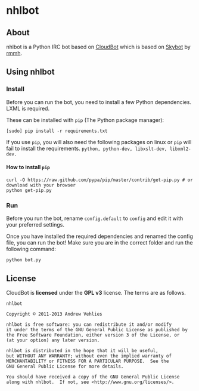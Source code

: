 # nhlbot

## About

nhlbot is a Python IRC bot based on [CloudBot](http://git.io/cloudbot) which is based on [Skybot](http://git.io/skybot) by [rmmh](http://git.io/rmmh).

## Using nhlbot

### Install

Before you can run the bot, you need to install a few Python dependencies. LXML is required.

These can be installed with `pip` (The Python package manager):

    [sudo] pip install -r requirements.txt
    
If you use `pip`, you will also need the following packages on linux or `pip` will fail to install the requirements.
   ```python, python-dev, libxslt-dev, libxml2-dev.```

#### How to install `pip`

    curl -O https://raw.github.com/pypa/pip/master/contrib/get-pip.py # or download with your browser
    python get-pip.py

### Run

Before you run the bot, rename `config.default` to `config` and edit it with your preferred settings.

Once you have installed the required dependencies and renamed the config file, you can run the bot! Make sure you are in the correct folder and run the following command:

`python bot.py`

## License

CloudBot is **licensed** under the **GPL v3** license. The terms are as follows.

    nhlbot

    Copyright © 2011-2013 Andrew Vehlies

    nhlbot is free software: you can redistribute it and/or modify
    it under the terms of the GNU General Public License as published by
    the Free Software Foundation, either version 3 of the License, or
    (at your option) any later version.

    nhlbot is distributed in the hope that it will be useful,
    but WITHOUT ANY WARRANTY; without even the implied warranty of
    MERCHANTABILITY or FITNESS FOR A PARTICULAR PURPOSE.  See the
    GNU General Public License for more details.

    You should have received a copy of the GNU General Public License
    along with nhlbot.  If not, see <http://www.gnu.org/licenses/>.
